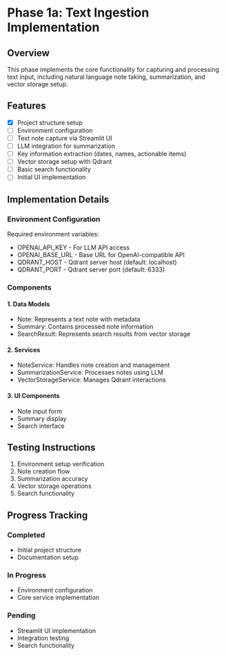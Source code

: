 # Phase 1a: Text Ingestion Implementation

## Overview
This phase implements the core functionality for capturing and processing text input, including natural language note taking, summarization, and vector storage setup.

## Features
- [x] Project structure setup
- [ ] Environment configuration
- [ ] Text note capture via Streamlit UI
- [ ] LLM integration for summarization
- [ ] Key information extraction (dates, names, actionable items)
- [ ] Vector storage setup with Qdrant
- [ ] Basic search functionality
- [ ] Initial UI implementation

## Implementation Details

### Environment Configuration
Required environment variables:
- OPENAI_API_KEY - For LLM API access
- OPENAI_BASE_URL - Base URL for OpenAI-compatible API
- QDRANT_HOST - Qdrant server host (default: localhost)
- QDRANT_PORT - Qdrant server port (default: 6333)

### Components

#### 1. Data Models
- Note: Represents a text note with metadata
- Summary: Contains processed note information
- SearchResult: Represents search results from vector storage

#### 2. Services
- NoteService: Handles note creation and management
- SummarizationService: Processes notes using LLM
- VectorStorageService: Manages Qdrant interactions

#### 3. UI Components
- Note input form
- Summary display
- Search interface

## Testing Instructions
1. Environment setup verification
2. Note creation flow
3. Summarization accuracy
4. Vector storage operations
5. Search functionality

## Progress Tracking

### Completed
- Initial project structure
- Documentation setup

### In Progress
- Environment configuration
- Core service implementation

### Pending
- Streamlit UI implementation
- Integration testing
- Search functionality
